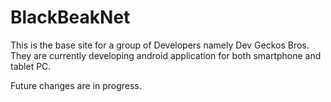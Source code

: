 # BlackBeakNet

This is the base site for a group of Developers namely Dev Geckos Bros. They are currently developing android application for both smartphone and tablet PC.

Future changes are in progress.
